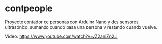 # contpeople

Proyecto contador de personas con Arduino Nano y dos sensores ultrasónico, sumando cuando pasa una persona y restando cuando vuelve.

Video: https://www.youtube.com/watch?v=vZ2aniZn2JI
